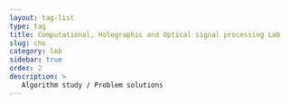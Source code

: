 ```yaml
---
layout: tag-list
type: tag
title: Computational, Holographic and Optical signal processing Lab
slug: cho
category: lab
sidebar: true
order: 2
description: >
   Algorithm study / Problem solutions
---
```

